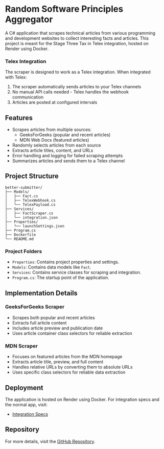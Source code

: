 # Random Software Principles Aggregator

A C# application that scrapes technical articles from various programming and development websites to collect interesting facts and articles. This project is meant for the Stage Three Tax in Telex integration, hosted on Render using Docker.

### Telex Integration

The scraper is designed to work as a Telex integration. When integrated with Telex:

1. The scraper automatically sends articles to your Telex channels
2. No manual API calls needed - Telex handles the webhook communication
3. Articles are posted at configured intervals

## Features

- Scrapes articles from multiple sources:
  - GeeksForGeeks (popular and recent articles)
  - MDN Web Docs (featured articles)
- Randomly selects articles from each source
- Extracts article titles, content, and URLs
- Error handling and logging for failed scraping attempts
- Summarizes articles and sends them to a Telex channel

## Project Structure

```
better-submitter/
├── Models/
│   ├── Fact.cs
│   ├── TelexWebhook.cs
│   └── TelexPayload.cs
├── Services/
│   ├── FactScraper.cs
│   └── integration.json
├── Properties/
│   └── launchSettings.json
├── Program.cs
├── Dockerfile
└── README.md
```

### Project Folders

- `Properties`: Contains project properties and settings.
- `Models`: Contains data models like `Fact`.
- `Services`: Contains service classes for scraping and integration.
- `Program.cs`: The startup point of the application.

## Implementation Details

### GeeksForGeeks Scraper

- Scrapes both popular and recent articles
- Extracts full article content
- Includes article preview and publication date
- Uses article container class selectors for reliable extraction

### MDN Scraper

- Focuses on featured articles from the MDN homepage
- Extracts article title, preview, and full content
- Handles relative URLs by converting them to absolute URLs
- Uses specific class selectors for reliable data extraction

## Deployment

The application is hosted on Render using Docker. For integration specs and the normal app, visit:

- [Integration Specs](https://sofware-principles-aggregator.onrender.com/integration.json)

## Repository

For more details, visit the [GitHub Repository](https://github.com/telexintegrations/sofware-principles-aggregator).
